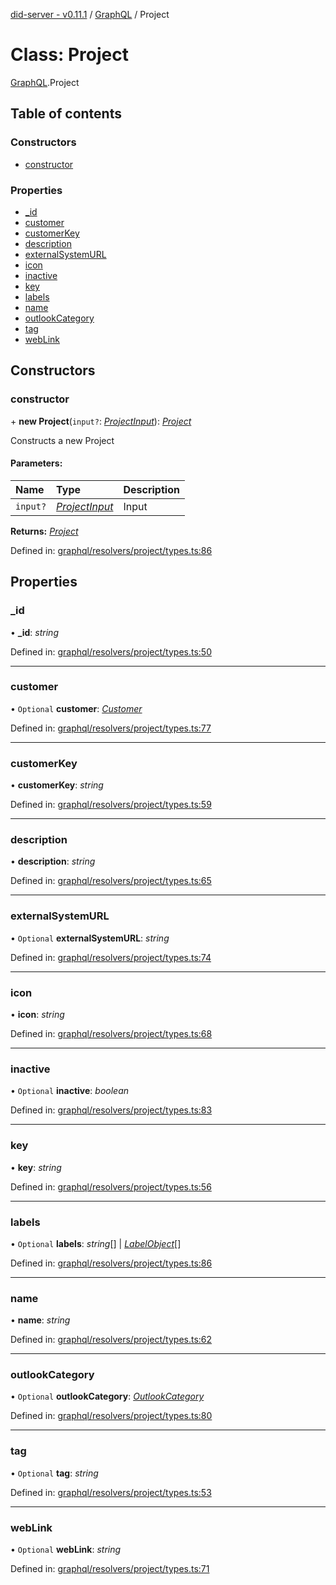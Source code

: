 [did-server - v0.11.1](../README.md) / [GraphQL](../modules/graphql.md) / Project

# Class: Project

[GraphQL](../modules/graphql.md).Project

## Table of contents

### Constructors

- [constructor](graphql.project.md#constructor)

### Properties

- [\_id](graphql.project.md#_id)
- [customer](graphql.project.md#customer)
- [customerKey](graphql.project.md#customerkey)
- [description](graphql.project.md#description)
- [externalSystemURL](graphql.project.md#externalsystemurl)
- [icon](graphql.project.md#icon)
- [inactive](graphql.project.md#inactive)
- [key](graphql.project.md#key)
- [labels](graphql.project.md#labels)
- [name](graphql.project.md#name)
- [outlookCategory](graphql.project.md#outlookcategory)
- [tag](graphql.project.md#tag)
- [webLink](graphql.project.md#weblink)

## Constructors

### constructor

\+ **new Project**(`input?`: [*ProjectInput*](graphql.projectinput.md)): [*Project*](graphql.project.md)

Constructs a new Project

#### Parameters:

Name | Type | Description |
:------ | :------ | :------ |
`input?` | [*ProjectInput*](graphql.projectinput.md) | Input    |

**Returns:** [*Project*](graphql.project.md)

Defined in: [graphql/resolvers/project/types.ts:86](https://github.com/Puzzlepart/did/blob/dev/server/graphql/resolvers/project/types.ts#L86)

## Properties

### \_id

• **\_id**: *string*

Defined in: [graphql/resolvers/project/types.ts:50](https://github.com/Puzzlepart/did/blob/dev/server/graphql/resolvers/project/types.ts#L50)

___

### customer

• `Optional` **customer**: [*Customer*](graphql.customer.md)

Defined in: [graphql/resolvers/project/types.ts:77](https://github.com/Puzzlepart/did/blob/dev/server/graphql/resolvers/project/types.ts#L77)

___

### customerKey

• **customerKey**: *string*

Defined in: [graphql/resolvers/project/types.ts:59](https://github.com/Puzzlepart/did/blob/dev/server/graphql/resolvers/project/types.ts#L59)

___

### description

• **description**: *string*

Defined in: [graphql/resolvers/project/types.ts:65](https://github.com/Puzzlepart/did/blob/dev/server/graphql/resolvers/project/types.ts#L65)

___

### externalSystemURL

• `Optional` **externalSystemURL**: *string*

Defined in: [graphql/resolvers/project/types.ts:74](https://github.com/Puzzlepart/did/blob/dev/server/graphql/resolvers/project/types.ts#L74)

___

### icon

• **icon**: *string*

Defined in: [graphql/resolvers/project/types.ts:68](https://github.com/Puzzlepart/did/blob/dev/server/graphql/resolvers/project/types.ts#L68)

___

### inactive

• `Optional` **inactive**: *boolean*

Defined in: [graphql/resolvers/project/types.ts:83](https://github.com/Puzzlepart/did/blob/dev/server/graphql/resolvers/project/types.ts#L83)

___

### key

• **key**: *string*

Defined in: [graphql/resolvers/project/types.ts:56](https://github.com/Puzzlepart/did/blob/dev/server/graphql/resolvers/project/types.ts#L56)

___

### labels

• `Optional` **labels**: *string*[] \| [*LabelObject*](graphql.labelobject.md)[]

Defined in: [graphql/resolvers/project/types.ts:86](https://github.com/Puzzlepart/did/blob/dev/server/graphql/resolvers/project/types.ts#L86)

___

### name

• **name**: *string*

Defined in: [graphql/resolvers/project/types.ts:62](https://github.com/Puzzlepart/did/blob/dev/server/graphql/resolvers/project/types.ts#L62)

___

### outlookCategory

• `Optional` **outlookCategory**: [*OutlookCategory*](graphql.outlookcategory.md)

Defined in: [graphql/resolvers/project/types.ts:80](https://github.com/Puzzlepart/did/blob/dev/server/graphql/resolvers/project/types.ts#L80)

___

### tag

• `Optional` **tag**: *string*

Defined in: [graphql/resolvers/project/types.ts:53](https://github.com/Puzzlepart/did/blob/dev/server/graphql/resolvers/project/types.ts#L53)

___

### webLink

• `Optional` **webLink**: *string*

Defined in: [graphql/resolvers/project/types.ts:71](https://github.com/Puzzlepart/did/blob/dev/server/graphql/resolvers/project/types.ts#L71)
